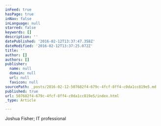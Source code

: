 ```yaml
---
inFeed: true
hasPage: true
inNav: false
inLanguage: null
starred: false
keywords: []
description: ''
datePublished: '2016-02-12T13:37:47.358Z'
dateModified: '2016-02-12T13:37:25.072Z'
title: ''
author: []
authors: []
publisher:
  name: null
  domain: null
  url: null
  favicon: null
sourcePath: _posts/2016-02-12-507682f4-679c-4fcf-8ff4-c0da1cc819e5.md
published: true
url: 507682f4-679c-4fcf-8ff4-c0da1cc819e5/index.html
_type: Article

---
```

Joshua Fisher; IT professional